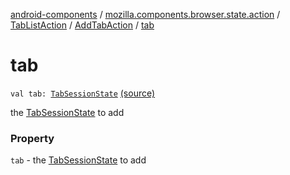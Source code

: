 [android-components](../../../index.md) / [mozilla.components.browser.state.action](../../index.md) / [TabListAction](../index.md) / [AddTabAction](index.md) / [tab](./tab.md)

# tab

`val tab: `[`TabSessionState`](../../../mozilla.components.browser.state.state/-tab-session-state/index.md) [(source)](https://github.com/mozilla-mobile/android-components/blob/master/components/browser/state/src/main/java/mozilla/components/browser/state/action/BrowserAction.kt#L71)

the [TabSessionState](../../../mozilla.components.browser.state.state/-tab-session-state/index.md) to add

### Property

`tab` - the [TabSessionState](../../../mozilla.components.browser.state.state/-tab-session-state/index.md) to add